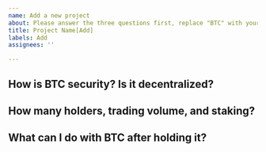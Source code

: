 ```yaml
---
name: Add a new project
about: Please answer the three questions first, replace "BTC" with your project.
title: Project Name[Add]
labels: Add
assignees: ''

---
```


## How is BTC security? Is it decentralized?

## How many holders, trading volume,  and staking?

## What can I do with BTC after holding it?
